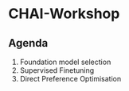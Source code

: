 # CHAI-Workshop

## Agenda
1. Foundation model selection
2. Supervised Finetuning
3. Direct Preference Optimisation
